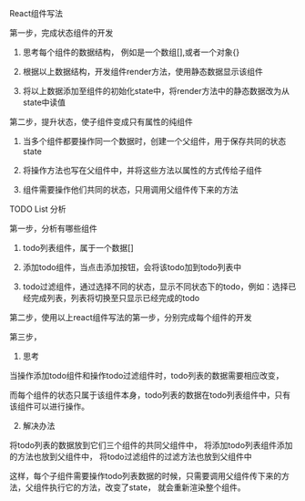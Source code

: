 
React组件写法

第一步，完成状态组件的开发

1. 思考每个组件的数据结构， 例如是一个数组[],或者一个对象{}

2. 根据以上数据结构，开发组件render方法，使用静态数据显示该组件

3. 将以上数据添加至组件的初始化state中，将render方法中的静态数据改为从state中读值

第二步，提升状态，使子组件变成只有属性的纯组件

1. 当多个组件都要操作同一个数据时，创建一个父组件，用于保存共同的状态state

2. 将操作方法也写在父组件中，并将这些方法以属性的方式传给子组件

3. 组件需要操作他们共同的状态，只用调用父组件传下来的方法






TODO List 分析

第一步，分析有哪些组件

1. todo列表组件，属于一个数据[]

2. 添加todo组件，当点击添加按钮，会将该todo加到todo列表中

3. todo过滤组件，通过选择不同的状态，显示不同状态下的todo，例如：选择已经完成列表，列表将切换至只显示已经完成的todo



第二步，使用以上react组件写法的第一步，分别完成每个组件的开发

第三步，

1. 思考

当操作添加todo组件和操作todo过滤组件时，todo列表的数据需要相应改变，

而每个组件的状态只属于该组件本身，todo列表的数据在todo列表组件中，只有该组件可以进行操作。

2. 解决办法

将todo列表的数据放到它们三个组件的共同父组件中，
将添加todo列表组件添加的方法也放到父组件中，
将todo过滤组件的过滤方法也放到父组件中

这样，每个子组件需要操作todo列表数据的时候，只需要调用父组件传下来的方法，父组件执行它的方法，改变了state，
就会重新渲染整个组件。


















<!--stackedit_data:
eyJoaXN0b3J5IjpbLTEwNjE4NjI0NTldfQ==
-->